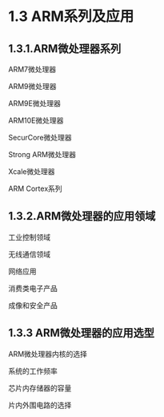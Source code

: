 # 1.3 ARM系列及应用
## 1.3.1.ARM微处理器系列
ARM7微处理器

ARM9微处理器

ARM9E微处理器

ARM10E微处理器

SecurCore微处理器

Strong ARM微处理器

Xcale微处理器 

ARM Cortex系列
## 1.3.2.ARM微处理器的应用领域
工业控制领域

无线通信领域

网络应用

消费类电子产品

成像和安全产品
## 1.3.3 ARM微处理器的应用选型
ARM微处理器内核的选择

系统的工作频率

芯片内存储器的容量

片内外围电路的选择